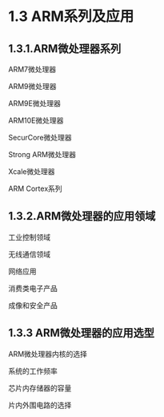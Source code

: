 # 1.3 ARM系列及应用
## 1.3.1.ARM微处理器系列
ARM7微处理器

ARM9微处理器

ARM9E微处理器

ARM10E微处理器

SecurCore微处理器

Strong ARM微处理器

Xcale微处理器 

ARM Cortex系列
## 1.3.2.ARM微处理器的应用领域
工业控制领域

无线通信领域

网络应用

消费类电子产品

成像和安全产品
## 1.3.3 ARM微处理器的应用选型
ARM微处理器内核的选择

系统的工作频率

芯片内存储器的容量

片内外围电路的选择